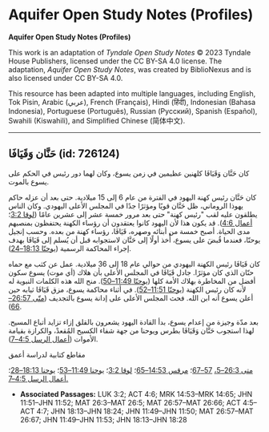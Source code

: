 # Aquifer Open Study Notes (Profiles)

**Aquifer Open Study Notes (Profiles)**

This work is an adaptation of *Tyndale Open Study Notes* © 2023 Tyndale House Publishers, licensed under the CC BY\-SA 4\.0 license. The adaptation, *Aquifer Open Study Notes*, was created by BiblioNexus and is also licensed under CC BY\-SA 4\.0\.

This resource has been adapted into multiple languages, including English, Tok Pisin, Arabic (عربي), French (Français), Hindi (हिंदी), Indonesian (Bahasa Indonesia), Portuguese (Português), Russian (Русский), Spanish (Español), Swahili (Kiswahili), and Simplified Chinese (简体中文).



--------------------------------

## حَنَّان وَقَيَافَا (id: 726124)

كان حَنَّان وَقَيَافَا كلهنين عظيمين في زمن يسوع، وكان لهما دور رئيس في الحكم على يسوع بالموت.

كان حَنَّان رئيس كهنة اليهود في الفترة من عام 6 إلى 15 ميلادية. حتى بعد أن عزله حاكم يهوذا الروماني، ظل حَنَّان قويًا ومؤثرًا جدًا في المجلس الأعلى اليهودي. وكان الناس يطلقون عليه لقب "رئيس كهنة" حتى بعد مرور خمسة عشر إلى عشرين عامًا ([لوقا 3:2](https://ref.ly/Luke3:2)؛ [أعمال 4:6](https://ref.ly/Acts4:6)). قد يكون هذا لأن اليهود كانوا يعتقدون أن رؤساء الكهنة يحتفظون بمنصبهم مدى الحياة. أصبح خمسة من أبنائه وصهره، قَيَافَا، رؤساء كهنة من بعده. وحسب إنجيل يوحنّا، فعندما قُبضَ على يسوع، أُخذ أولًا إلى حَنَّان لاستجوابه قبل أن يُسلم إلى قَيَافَا بهدف إجراء المحاكمة الرسمية ([يوحنّا 18:13–24](https://ref.ly/John18:13-John18:24)).

كان قَيَافَا رئيس الكهنة اليهودي من حوالي عام 18 إلى 36 ميلادية. عمل عن كثب مع حماه حنّان الذي كان مؤثرًا. جادل قَيَافَا في المجلس الأعلى بأن هلاك (أي موت) يسوع سكون أفضل من المخاطرة بهلاك الأمة كلها ([يوحنّا 11:49–50](https://ref.ly/John11:49-John11:50)). منح الله هذه الكلمات النبوية له لأنه كان رئيس الكهنة ([يوحنّا 11:51–52](https://ref.ly/John11:51-John11:52)). في أثناء محاكمة يسوع، مزق قَيَافَا ثيابه حين أعلن يسوع أنه ابن الله. فحث المجلس الأعلى على إدانة يسوع بالتجديف ([متّى 26:57–66](https://ref.ly/Matt26:57-Matt26:66)).

بعد مدّة وجيزة من إعدام يسوع، بدأ القادة اليهود يشعرون بالقلق إزاء تزايد أتباع المسيح. لهذا استجوب حَنَّان وَقَيَافَا بطرس ويوحنا من جهة شفاء الكسيح المُقعدْ، والكرازة بقيامة الأموات ([أعمال الرسل 4:5–7](https://ref.ly/Acts4:5-Acts4:7)).

مقاطع كتابية لدراسة أعمق

[متى 26:3–5،](https://ref.ly/Matt26:3-Matt26:5) [57–67](https://ref.ly/Matt26:57-Matt26:67)؛ [مرقس 14:53–65](https://ref.ly/Mark14:53-Mark14:65)؛ [لوقا 3:2](https://ref.ly/Luke3:2)؛ [يوحنا 11:49–53](https://ref.ly/John11:49-John11:53)؛ [يوحنا 18:13–28](https://ref.ly/John18:13-John18:28)؛ [أعمال الرسل 4:5–7\.](https://ref.ly/Acts4:5-Acts4:7)

* **Associated Passages:** LUK 3:2; ACT 4:6; MRK 14:53–MRK 14:65; JHN 11:51–JHN 11:52; MAT 26:3–MAT 26:5; MAT 26:57–MAT 26:66; ACT 4:5–ACT 4:7; JHN 18:13–JHN 18:24; JHN 11:49–JHN 11:50; MAT 26:57–MAT 26:67; JHN 11:49–JHN 11:53; JHN 18:13–JHN 18:28

